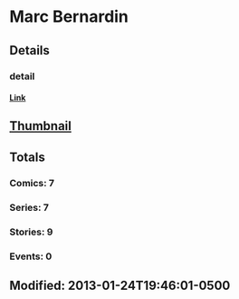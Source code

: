 # Marc  Bernardin 
## Details
### detail
#### [Link](http://marvel.com/comics/creators/10062/marc_bernardin?utm_campaign=apiRef&utm_source=225578a89fc76f3d20fbffda5d17a88d)
## [Thumbnail](http://i.annihil.us/u/prod/marvel/i/mg/b/40/image_not_available.jpg)
## Totals
### Comics: 7
### Series: 7
### Stories: 9
### Events: 0
## Modified: 2013-01-24T19:46:01-0500